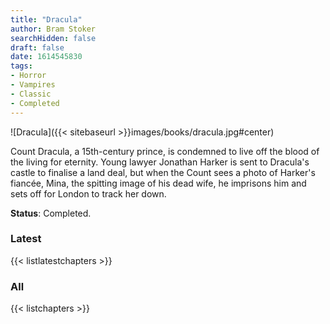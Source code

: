 ```yaml
---
title: "Dracula"
author: Bram Stoker
searchHidden: false
draft: false
date: 1614545830
tags:
- Horror
- Vampires
- Classic
- Completed
---
```


![Dracula]({{< sitebaseurl >}}images/books/dracula.jpg#center)

Count Dracula, a 15th-century prince, is condemned to live off the blood of the living for eternity. Young lawyer Jonathan Harker is sent to Dracula's castle to finalise a land deal, but when the Count sees a photo of Harker's fiancée, Mina, the spitting image of his dead wife, he imprisons him and sets off for London to track her down.

**Status**: Completed.

### Latest

{{< listlatestchapters >}}

### All

{{< listchapters >}}